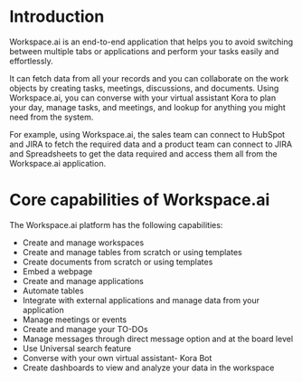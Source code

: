 # **Introduction**

Workspace.ai is an end-to-end application that helps you to avoid switching between multiple tabs or applications and perform your tasks easily and effortlessly.

It can fetch data from all your records and you can collaborate on the work objects by creating tasks, meetings, discussions, and documents. Using Workspace.ai, you can converse with your virtual assistant Kora to plan your day, manage tasks, and meetings, and lookup for anything you might need from the system.

For example, using Workspace.ai, the sales team can connect to HubSpot and JIRA to fetch the required data and a product team can connect to JIRA and Spreadsheets to get the data required and access them all from the Workspace.ai application.


# **Core capabilities of Workspace.ai**

The Workspace.ai platform has the following capabilities:



* Create and manage workspaces
* Create and manage tables from scratch or using templates
* Create documents from scratch or using templates
* Embed a webpage
* Create and manage applications
* Automate tables
* Integrate with external applications and manage data from your application
* Manage meetings or events
* Create and manage your TO-DOs
* Manage messages through direct message option and at the board level
* Use Universal search feature
* Converse with your own virtual assistant- Kora Bot
* Create dashboards to view and analyze your data in the workspace